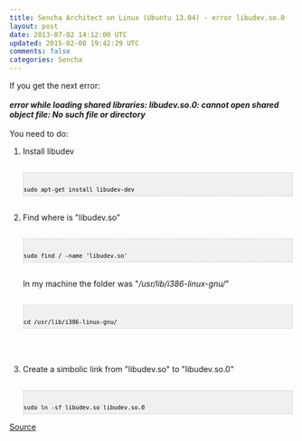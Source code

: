 ```yaml
---
title: Sencha Architect on Linux (Ubuntu 13.04) - error libudev.so.0
layout: post
date: 2013-07-02 14:12:00 UTC
updated: 2015-02-08 19:42:29 UTC
comments: false
categories: Sencha
---
```

If you get the next error:<br /><i><b><br /></b></i><i><b>error while loading shared libraries: libudev.so.0: cannot open shared object file: No such file or directory</b></i><br /><br />You need to do:<br /><ol><li>Install libudev</li><br /> <pre style="background-image: URL(http://2.bp.blogspot.com/_z5ltvMQPaa8/SjJXr_U2YBI/AAAAAAAAAAM/46OqEP32CJ8/s320/codebg.gif); background: #f0f0f0; border: 1px dashed #CCCCCC; color: black; font-family: arial; font-size: 12px; height: auto; line-height: 20px; overflow: auto; padding: 0px; text-align: left; width: 99%;"><code style="color: black; word-wrap: normal;"> sudo apt-get install libudev-dev  <br /></code></pre><br /><li>Find where is "libudev.so"</li><br /><pre style="background-image: URL(http://2.bp.blogspot.com/_z5ltvMQPaa8/SjJXr_U2YBI/AAAAAAAAAAM/46OqEP32CJ8/s320/codebg.gif); background: #f0f0f0; border: 1px dashed #CCCCCC; color: black; font-family: arial; font-size: 12px; height: auto; line-height: 20px; overflow: auto; padding: 0px; text-align: left; width: 99%;"><code style="color: black; word-wrap: normal;"> sudo find / -name 'libudev.so'  </code></pre><br /> <div>In my machine the folder was "<i>/usr/lib/i386-linux-gnu/</i>"<br /><br /></div><div><pre style="background-image: URL(http://2.bp.blogspot.com/_z5ltvMQPaa8/SjJXr_U2YBI/AAAAAAAAAAM/46OqEP32CJ8/s320/codebg.gif); background: #f0f0f0; border: 1px dashed #CCCCCC; color: black; font-family: arial; font-size: 12px; height: auto; line-height: 20px; overflow: auto; padding: 0px; text-align: left; width: 99%;"><code style="color: black; word-wrap: normal;"> cd /usr/lib/i386-linux-gnu/  </code></pre></div><div><br /><br /><br /><li>Create a simbolic link from "libudev.so" to "libudev.so.0"</li></div><br /><pre style="background-image: URL(http://2.bp.blogspot.com/_z5ltvMQPaa8/SjJXr_U2YBI/AAAAAAAAAAM/46OqEP32CJ8/s320/codebg.gif); background: #f0f0f0; border: 1px dashed #CCCCCC; color: black; font-family: arial; font-size: 12px; height: auto; line-height: 20px; overflow: auto; padding: 0px; text-align: left; width: 99%;"><code style="color: black; word-wrap: normal;"> sudo ln -sf libudev.so libudev.so.0  </code></pre></ol><a href="http://askubuntu.com/questions/288821/cannot-open-shared-object-file-libudev-so-0-in-ubuntu-64">Source</a>